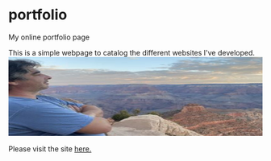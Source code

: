 # portfolio
My online portfolio page

This is a simple webpage to catalog the different websites I've developed.
<img src="./assets/images/profile-pic.JPG">
     
Please visit the site <a href="">here.</a>
